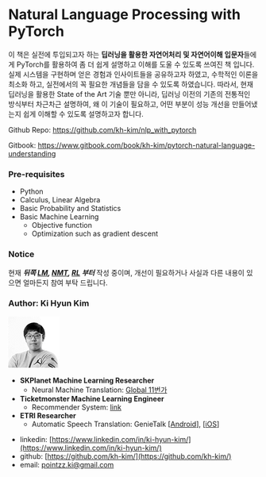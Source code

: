 # Natural Language Processing with PyTorch

이 책은 실전에 투입되고자 하는 **딥러닝을 활용한 자연어처리 및 자연어이해 입문자**들에게 PyTorch를 활용하여 좀 더 쉽게 설명하고 이해를 도울 수 있도록 쓰여진 책 입니다. 실제 시스템을 구현하며 얻은 경험과 인사이트들을 공유하고자 하였고, 수학적인 이론을 최소화 하고, 실전에서의 꼭 필요한 개념들을 담을 수 있도록 하였습니다. 따라서, 현재 딥러닝을 활용한 State of the Art 기술 뿐만 아니라, 딥러닝 이전의 기존의 전통적인 방식부터 차근차근 설명하여, 왜 이 기술이 필요하고, 어떤 부분이 성능 개선을 만들어냈는지 쉽게 이해할 수 있도록 설명하고자 합니다.

Github Repo: https://github.com/kh-kim/nlp_with_pytorch

Gitbook: https://www.gitbook.com/book/kh-kim/pytorch-natural-language-understanding

### Pre-requisites

* Python
* Calculus, Linear Algebra
* Basic Probability and Statistics
* Basic Machine Learning
  * Objective function
  * Optimization such as gradient descent

### Notice

현재 ***뒤쪽 [LM](language-modeling/cover.md), [NMT](neural-machine-translation/cover.md), [RL](reinforcement-learning/cover.md) 부터*** 작성 중이며, 개선이 필요하거나 사실과 다른 내용이 있으면 얼마든지 참여 부탁 드립니다.

### Author: Ki Hyun Kim

![](/assets/author.gif)

+ **SKPlanet Machine Learning Researcher**
  - Neural Machine Translation: [Global 11번가](http://global.11st.co.kr/html/en/main_en.html?trlang=en)
+ **Ticketmonster Machine Learning Engineer**
  - Recommender System: [link](http://www.ticketmonster.co.kr/)
+ **ETRI Researcher**
  - Automatic Speech Translation: GenieTalk [[Android](https://play.google.com/store/apps/details?id=com.hancom.interfree.genietalk&hl=ko)], [[iOS](https://itunes.apple.com/kr/app/%EC%A7%80%EB%8B%88%ED%86%A1-genietalk/id1104930501?mt=8)]


* linkedin: [https://www.linkedin.com/in/ki-hyun-kim/](https://www.linkedin.com/in/ki-hyun-kim/)
* github: [https://github.com/kh-kim/](https://github.com/kh-kim/)
* email: pointzz.ki@gmail.com



